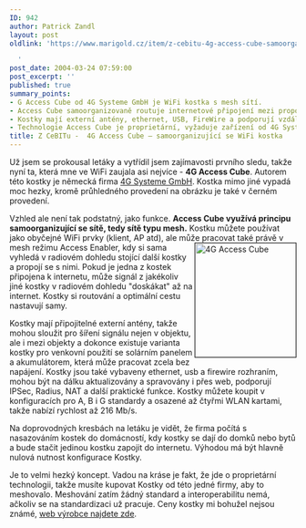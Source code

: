 ```yaml
---
ID: 942
author: Patrick Zandl
layout: post
oldlink: 'https://www.marigold.cz/item/z-cebitu-4g-access-cube-samoorganizujici-se-wifi-kostka

  '
post_date: 2004-03-24 07:59:00
post_excerpt: ''
published: true
summary_points:
- G Access Cube od 4G Systeme GmbH je WiFi kostka s mesh sítí.
- Access Cube samoorganizovaně routuje internetové připojení mezi propojenými kostkami.
- Kostky mají externí antény, ethernet, USB, FireWire a podporují vzdálenou správu.
- Technologie Access Cube je proprietární, vyžaduje zařízení od 4G Systeme GmbH.
title: Z CeBITu -  4G Access Cube – samoorganizující se WiFi kostka
---
```


<p>
Už jsem se prokousal letáky a vytřídil jsem zajímavosti prvního sledu, takže nyní ta, která mne ve WiFi zaujala asi nejvíce - <STRONG>4G Access Cube</STRONG>. Autorem této kostky je německá firma <A href="http://www.4g-systems.biz/" target=_blank>4G Systeme GmbH</A>. Kostka mimo jiné vypadá moc hezky, kromě průhledného provedení na obrázku je také v černém provedení. </p>

<p>
Vzhled ale není tak podstatný, jako funkce. <STRONG>Access Cube využívá principu samoorganizující se sítě, tedy sítě typu mesh.</STRONG> Kostku můžete používat jako obyčejné WiFi prvky (klient, AP atd), ale může pracovat také&#160;právě v mesh&#160;režimu Access Enabler, <IMG height=200 alt="4G Access Cube" src="/wp-content/uploads/accesscube4g.jpg" width=177 align=right border=1>kdy si sama vyhledá v radiovém dohledu stojící další kostky a propojí se s nimi. Pokud je jedna z kostek připojena k internetu, může signál z jakékoliv jiné kostky v radiovém dohledu "doskákat" až na internet. Kostky si routování a optimální cestu nastavují samy. </p>

<p>
Kostky mají připojitelné externí antény, takže mohou sloužit pro šíření signálu nejen v objektu, ale i mezi objekty a dokonce existuje varianta kostky pro venkovní použití se solárním panelem a akumulátorem, která může pracovat zcela bez napájení. Kostky jsou také vybaveny ethernet, usb a firewire rozhraním, mohou být na dálku aktualizovány a spravovány i přes web, podporují IPSec, Radius, NAT a další praktické funkce. Kostky můžete koupit v konfiguracích pro A, B i G standardy a osazené až čtyřmi WLAN kartami, takže nabízí rychlost až 216 Mb/s.</p>

<p>
Na doprovodných kresbách na letáku je vidět, že firma počítá s nasazováním kostek do domácností, kdy kostky se dají do domků nebo bytů a bude stačit jedinou kostku zapojit do internetu. Výhodou má být hlavně nulová nutnost konfigurace Kostky.</p>

<p>
Je to velmi hezký koncept. Vadou na kráse je fakt, že jde o proprietární technologii, takže musíte kupovat Kostky od této jedné firmy, aby to meshovalo. Meshování zatím žádný standard a interoperabilitu nemá, ačkoliv se na standardizaci už pracuje. Ceny kostky mi bohužel nejsou známé, <A href="http://www.4g-systems.biz/" target=_blank>web výrobce najdete zde</A>. </p>